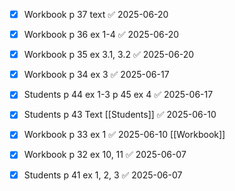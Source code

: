 - [x] Workbook p 37 text ✅ 2025-06-20
- [x] Workbook p 36 ex 1-4 ✅ 2025-06-20
- [x] Workbook p 35 ex 3.1, 3.2 ✅ 2025-06-20

- [x] Workbook p 34 ex 3 ✅ 2025-06-17
- [x] Students p 44 ex 1-3 p 45 ex 4 ✅ 2025-06-17

- [x] Students p 43 Text [[Students]] ✅ 2025-06-10
- [x] Workbook p 33 ex 1 ✅ 2025-06-10 [[Workbook]]

- [x] Workbook p 32 ex 10, 11 ✅ 2025-06-07
- [x] Students p 41 ex 1, 2, 3 ✅ 2025-06-07